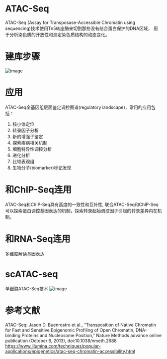 # ATAC-Seq
ATAC-Seq (Assay for Transposase-Accessible Chromatin using sequencing)技术使用Tn5转座酶来切割那些没有结合蛋白保护的DNA区域，
用于分析染色质的开放性和测定染色质结构的动态变化。
# 建库步骤
![image](https://github.com/SitaoZ/Seq-assays/assets/29169319/bc6d8b39-7938-42b1-8332-411c498b26cd)


# 应用
ATAC-Seq全基因组层面鉴定调控图谱(regulatory landscape)，常用的应用包括：
1. 核小体定位
2. 转录因子分析
3. 新的增强子鉴定
4. 探索疾病相关机制
5. 细胞特异性调控分析
6. 进化分析
7. 比较表观组
8. 生物分子(biomarker)标记发现

# 和ChIP-Seq连用
ATAC-Seq和ChIP-Seq具有高度的一致性和互补性, 联合ATAC-Seq和ChIP-Seq可以探索蛋白调控基因表达的机制，探索转录起始调控因子引起的转录差异内在机制。
# 和RNA-Seq连用
多维度解读基因表达
# scATAC-seq
单细胞ATAC-Seq技术
![image](https://github.com/SitaoZ/Seq-assays/assets/29169319/11b730fe-4637-493c-b3a2-1418fbc585ee)

# 参考文献
ATAC-Seq: Jason D. Buenrostro et al., “Transposition of Native Chromatin for Fast and Sensitive Epigenomic Profiling of Open Chromatin, DNA-binding Proteins and Nucleosome Position,” Nature Methods advance online publication (October 6, 2013), doi:10.1038/nmeth.2688
https://www.illumina.com/techniques/popular-applications/epigenetics/atac-seq-chromatin-accessibility.html
        
        
        
        
        
        
        
        
